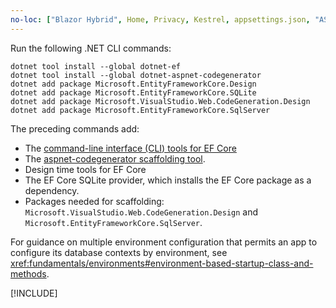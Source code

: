 ```yaml
---
no-loc: ["Blazor Hybrid", Home, Privacy, Kestrel, appsettings.json, "ASP.NET Core Identity", cookie, Cookie, Blazor, "Blazor Server", "Blazor WebAssembly", "Identity", "Let's Encrypt", Razor, SignalR]
---
```

Run the following .NET CLI commands:

```dotnetcli
dotnet tool install --global dotnet-ef
dotnet tool install --global dotnet-aspnet-codegenerator
dotnet add package Microsoft.EntityFrameworkCore.Design
dotnet add package Microsoft.EntityFrameworkCore.SQLite
dotnet add package Microsoft.VisualStudio.Web.CodeGeneration.Design
dotnet add package Microsoft.EntityFrameworkCore.SqlServer
```

The preceding commands add:
* The [command-line interface (CLI) tools for EF Core](/ef/core/miscellaneous/cli/dotnet)
* The [aspnet-codegenerator scaffolding tool](xref:fundamentals/tools/dotnet-aspnet-codegenerator).
* Design time tools for EF Core
* The EF Core SQLite provider, which installs the EF Core package as a dependency.
* Packages needed for scaffolding: `Microsoft.VisualStudio.Web.CodeGeneration.Design` and `Microsoft.EntityFrameworkCore.SqlServer`.

For guidance on multiple environment configuration that permits an app to configure its database contexts by environment, see <xref:fundamentals/environments#environment-based-startup-class-and-methods>.

[!INCLUDE[](~/includes/scaffoldTFM-5.md)]
